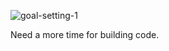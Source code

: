 ![goal-setting-1](https://user-images.githubusercontent.com/23026395/96751041-e9c7cc80-13f6-11eb-8114-4f025e44e73c.png)

















Need a more time for building code.
